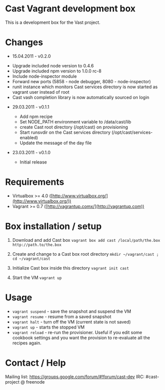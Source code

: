 Cast Vagrant development box
===========================

This is a development box for the Vast project.

Changes
=======

* 15.04.2011 - v0.2.0
 - Upgrade included node version to 0.4.6
 - Upgrade included npm version to 1.0.0 rc-8
 - Include node-inspector module
 - Forward new ports (5858 - node debugger, 8080 - node-inspector)
 - runit instance which monitors Cast services directory is now started as
   vagrant user instead of root
 - Cast vash completion library is now automatically sourced on login

* 29.03.2011 - v0.1.1
  - Add npm recipe
  - Set NODE_PATH environment variable to /data/cast/lib
  - create Cast root directory (/opt/cast) on provisioning
  - Start runsvdir on the Cast services directory (/opt/cast/services-enabled)
  - Update the message of the day file

* 23.03.2011 - v0.1.0
  - Initial release

Requirements
============

- Virtualbox >= 4.0 ([http://www.virtualbox.org/](http://www.virtualbox.org/))
- Vagrant >= 0.7 ([http://vagrantup.comx/](http://vagrantup.com))

Box installation / setup
=======================

1. Download and add Cast box
    `vagrant box add cast /local/path/the.box http://path.to/the.box`

2. Create and change to a Cast box root directory
    `mkdir ~/vagrant/cast ; cd ~/vagrant/cast`

3. Initialize Cast box inside this directory
    `vagrant init cast`

4. Start the VM
   `vagrant up`

Usage
=====

* `vagrant suspend` - save the snapshot and suspend the VM
* `vagrant resume` - resume from a saved snapshot
* `vagrant halt` - turn off the VM (current state is not saved)
* `vagrant up` - starts the stopped VM
* `vagrant reload` - re-run the provisioner. Useful if you edit some cookbook
  settings and you want the provision to re-evaluate all the recipes again.

Contact / Help
==============

Mailing list: https://groups.google.com/forum/#!forum/cast-dev
IRC: #cast-project @ freenode
